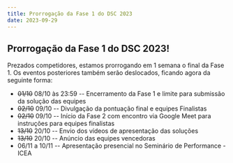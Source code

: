 ```yaml
---
title: Prorrogação da Fase 1 do DSC 2023
date: 2023-09-29
---
```


## Prorrogação da Fase 1 do DSC 2023!

Prezados competidores, estamos prorrogando em 1 semana o final da Fase 1. Os eventos posteriores também serão deslocados, ficando agora da seguinte forma:

- ~~01/10~~ 08/10 às 23:59 -- Encerramento da Fase 1 e limite para submissão da solução das equipes
- ~~02/10~~ 09/10 -- Divulgação da pontuação final e equipes Finalistas
- ~~02/10~~ 09/10 -- Início da Fase 2 com encontro via Google Meet para instruções para equipes finalistas
- ~~13/10~~ 20/10 -- Envio dos vídeos de apresentação das soluções
- ~~13/10~~ 20/10 -- Anúncio das equipes vencedoras
- 06/11 a 10/11 -- Apresentação presencial no Seminário de Performance - ICEA
